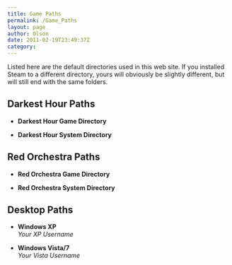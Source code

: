```yaml
---
title: Game Paths
permalink: /Game_Paths
layout: page
author: Olson
date: 2011-02-19T23:49:37Z
category: 
---
```

Listed here are the default directories used in this web site. If you
installed Steam to a different directory, yours will obviously be
slightly different, but will still end with the same folders.

## Darkest Hour Paths

  - **Darkest Hour Game Directory**  

<!-- end list -->

  - **Darkest Hour System Directory**  

## Red Orchestra Paths

  - **Red Orchestra Game Directory**  

<!-- end list -->

  - **Red Orchestra System Directory**  

## Desktop Paths

  - **Windows XP**  
    *Your XP Username*

<!-- end list -->

  - **Windows Vista/7**  
    *Your Vista Username*

